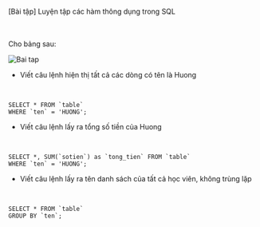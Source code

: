 <br>
[Bài tập] Luyện tập các hàm thông dụng trong SQL
<br><br><br>

Cho bảng sau:
<br>

![Bai tap](https://raw.githubusercontent.com/toannguyen2/Common-functions-in-SQL/master/Screen%20Shot%202019-11-21%20at%2010.55.16%20AM.png)


- Viết câu lệnh hiện thị tất cả các dòng có tên là Huong
<br>
    
    SELECT * FROM `table`
    WHERE `ten` = 'HUONG';
    

- Viết câu lệnh lấy ra tổng số tiền của Huong
<br>
    
    SELECT *, SUM(`sotien`) as `tong_tien` FROM `table`
    WHERE `ten` = 'HUONG';
    

- Viết câu lệnh lấy ra tên danh sách của tất cả học viên, không trùng lặp
<br>
    
    SELECT * FROM `table`
    GROUP BY `ten`;
    
